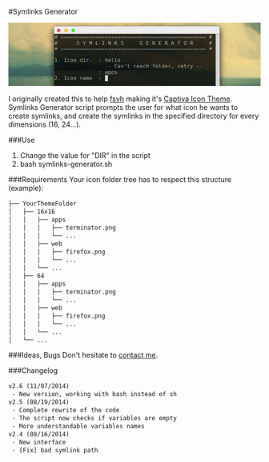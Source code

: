 #Symlinks Generator

![Banner](banner.jpg "Symlinks Generator")

I originally created this to help [fsvh](https://github.com/fsvh) making it's
[Captiva Icon Theme](https://github.com/captiva-project/captiva-icon-theme).
Symlinks Generator script prompts the user for what icon he wants to create symlinks, and
create the symlinks in the specified directory for every dimensions (16, 24...).

###Use
1. Change the value for "DIR" in the script
2. bash symlinks-generator.sh


###Requirements
Your icon folder tree has to respect this structure (example):
```
├── YourThemeFolder
│   ├── 16x16
│   │   ├── apps
│   │   │   ├── terminator.png
│   │   │   └── ...
│   │   ├── web
│   │   │   ├── firefox.png
│   │   │   └── ...
│   │   └── ...
│   ├── 64
│   │   ├── apps
│   │   │   ├── terminator.png
│   │   │   └── ...
│   │   ├── web
│   │   │   ├── firefox.png
│   │   │   └── ...
│   │   └── ...
│   └── ...
```


###Ideas, Bugs
Don't hesitate to [contact me](http://maloblanchard.com/contact).


###Changelog
```
v2.6 (11/07/2014)
 - New version, working with bash instead of sh
v2.5 (08/19/2014)
 - Complete rewrite of the code
 - The script now checks if variables are empty
 - More understandable variables names
v2.4 (08/16/2014)
 - New interface
 - [Fix] bad symlink path
```

